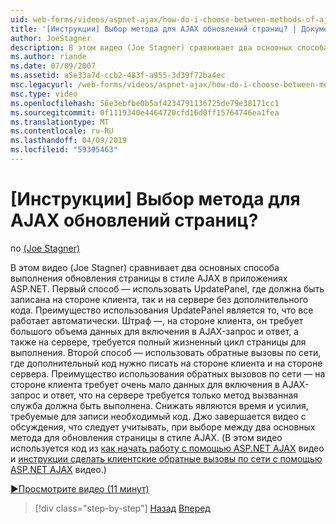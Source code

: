 ```yaml
---
uid: web-forms/videos/aspnet-ajax/how-do-i-choose-between-methods-of-ajax-page-updates
title: '[Инструкции] Выбор метода для AJAX обновлений страниц? | Документы Майкрософт'
author: JoeStagner
description: В этом видео (Joe Stagner) сравнивает два основных способа выполнения обновления страницы в стиле AJAX в приложениях ASP.NET. Первый метод заключается в том, чтобы использовать Upd...
ms.author: riande
ms.date: 07/09/2007
ms.assetid: a5e33a7d-ccb2-483f-a955-3d39f72ba4ec
msc.legacyurl: /web-forms/videos/aspnet-ajax/how-do-i-choose-between-methods-of-ajax-page-updates
msc.type: video
ms.openlocfilehash: 56e3ebfbe0b5af4234791136725de79e38171cc1
ms.sourcegitcommit: 0f1119340e4464720cfd16d0ff15764746ea1fea
ms.translationtype: MT
ms.contentlocale: ru-RU
ms.lasthandoff: 04/09/2019
ms.locfileid: "59395463"
---
```

# <a name="how-do-i-choose-between-methods-of-ajax-page-updates"></a>[Инструкции] Выбор метода для AJAX обновлений страниц?

по [(Joe Stagner)](https://github.com/JoeStagner)

В этом видео (Joe Stagner) сравнивает два основных способа выполнения обновления страницы в стиле AJAX в приложениях ASP.NET. Первый способ — использовать UpdatePanel, где должна быть записана на стороне клиента, так и на сервере без дополнительного кода. Преимущество использования UpdatePanel является то, что все работает автоматически. Штраф —, на стороне клиента, он требует большого объема данных для включения в AJAX-запрос и ответ, а также на сервере, требуется полный жизненный цикл страницы для выполнения. Второй способ — использовать обратные вызовы по сети, где дополнительный код нужно писать на стороне клиента и на стороне сервера. Преимущество использования обратных вызовов по сети — на стороне клиента требует очень мало данных для включения в AJAX-запрос и ответ, что на сервере требуется только метод вызванная служба должна быть выполнена. Снижать являются время и усилия, требуемые для записи необходимый код. Джо завершается видео с обсуждения, что следует учитывать, при выборе между два основных метода для обновления страницы в стиле AJAX. (В этом видео используется код из [как начать работу с помощью ASP.NET AJAX](how-do-i-get-started-with-aspnet-ajax.md) видео и [инструкции сделать клиентские обратные вызовы по сети с помощью ASP.NET AJAX](how-do-i-make-client-side-network-callbacks-with-aspnet-ajax.md) видео.)

[&#9654;Просмотрите видео (11 минут)](https://channel9.msdn.com/Blogs/ASP-NET-Site-Videos/how-do-i-choose-between-methods-of-ajax-page-updates)

> [!div class="step-by-step"]
> [Назад](how-do-i-update-multiple-regions-of-a-page-with-aspnet-ajax.md)
> [Вперед](how-do-i-use-other-javascript-user-interface-libraries-with-aspnet-ajax.md)
